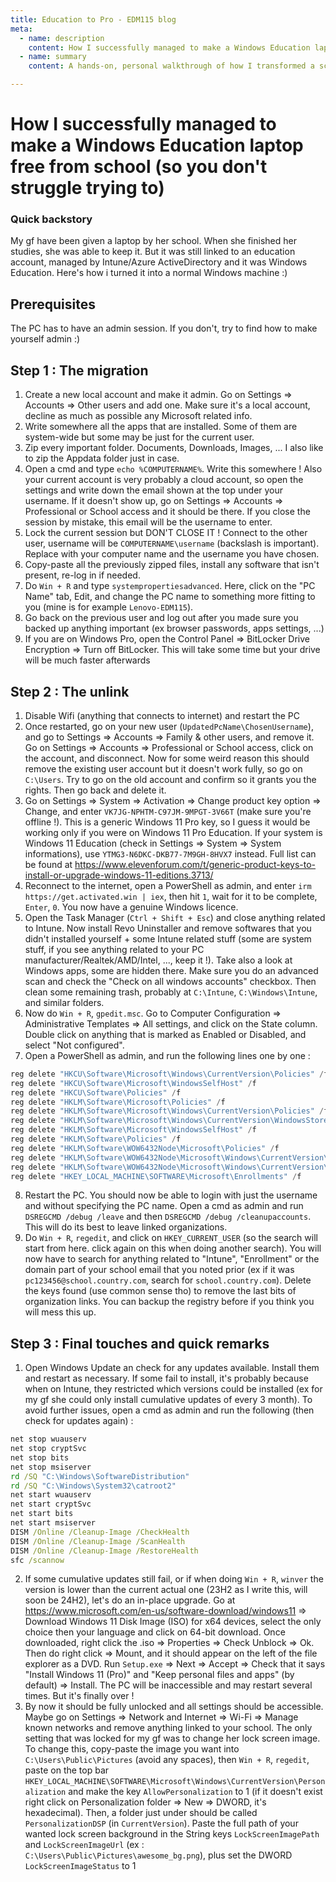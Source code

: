 ```yaml
---
title: Education to Pro - EDM115 blog
meta:
  - name: description
    content: How I successfully managed to make a Windows Education laptop free from school (so you don't struggle trying to)
  - name: summary
    content: A hands-on, personal walkthrough of how I transformed a school-managed Windows Education laptop into a regular, privately controlled Windows machine, covering the migration of files, account changes and cleanup. Packed with practical tips, warnings and troubleshooting notes, it's useful if you kept a school device and want to reclaim it.

---
```


# How I successfully managed to make a Windows Education laptop free from school (so you don't struggle trying to)

### Quick backstory
My gf have been given a laptop by her school. When she finished her studies, she was able to keep it. But it was still linked to an education account, managed by Intune/Azure ActiveDirectory and it was Windows Education. Here's how i turned it into a normal Windows machine \:)

## Prerequisites
The PC has to have an admin session. If you don't, try to find how to make yourself admin \:)

## Step 1 : The migration
01. Create a new local account and make it admin. Go on Settings => Accounts => Other users and add one. Make sure it's a local account, decline as much as possible any Microsoft related info.
02. Write somewhere all the apps that are installed. Some of them are system-wide but some may be just for the current user.
03. Zip every important folder. Documents, Downloads, Images, ... I also like to zip the Appdata folder just in case.
04. Open a cmd and type `echo %COMPUTERNAME%`. Write this somewhere ! Also your current account is very probably a cloud account, so open the settings and write down the email shown at the top under your username. If it doesn't show up, go on Settings => Accounts => Professional or School access and it should be there. If you close the session by mistake, this email will be the username to enter.
05. Lock the current session but DON'T CLOSE IT ! Connect to the other user, username will be `COMPUTERNAME\username` (backslash is important). Replace with your computer name and the username you have chosen.
06. Copy-paste all the previously zipped files, install any software that isn't present, re-log in if needed.
07. Do `Win + R` and type `systempropertiesadvanced`. Here, click on the "PC Name" tab, Edit, and change the PC name to something more fitting to you (mine is for example `Lenovo-EDM115`).
08. Go back on the previous user and log out after you made sure you backed up anything important (ex browser passwords, apps settings, ...)
09. If you are on Windows Pro, open the Control Panel => BitLocker Drive Encryption => Turn off BitLocker. This will take some time but your drive will be much faster afterwards

## Step 2 : The unlink
01. Disable Wifi (anything that connects to internet) and restart the PC
02. Once restarted, go on your new user (`UpdatedPcName\ChosenUsername`), and go to Settings => Accounts => Family & other users, and remove it. Go on Settings => Accounts => Professional or School access, click on the account, and disconnect. Now for some weird reason this should remove the existing user account but it doesn't work fully, so go on `C:\Users`. Try to go on the old account and confirm so it grants you the rights. Then go back and delete it.
03. Go on Settings => System => Activation => Change product key option => Change, and enter `VK7JG-NPHTM-C97JM-9MPGT-3V66T` (make sure you're offline !). This is a generic Windows 11 Pro key, so I guess it would be working only if you were on Windows 11 Pro Education. If your system is Windows 11 Education (check in Settings => System => System informations), use `YTMG3-N6DKC-DKB77-7M9GH-8HVX7` instead. Full list can be found at https://www.elevenforum.com/t/generic-product-keys-to-install-or-upgrade-windows-11-editions.3713/
04. Reconnect to the internet, open a PowerShell as admin, and enter `irm https://get.activated.win | iex`, then hit `1`, wait for it to be complete, `Enter`, `0`. You now have a genuine Windows licence.
05. Open the Task Manager (`Ctrl + Shift + Esc`) and close anything related to Intune. Now install Revo Uninstaller and remove softwares that you didn't installed yourself + some Intune related stuff (some are system stuff, if you see anything related to your PC manufacturer/Realtek/AMD/Intel, ..., keep it !). Take also a look at Windows apps, some are hidden there. Make sure you do an advanced scan and check the "Check on all windows accounts" checkbox. Then clean some remaining trash, probably at `C:\Intune`, `C:\Windows\Intune`, and similar folders.
06. Now do `Win + R`, `gpedit.msc`. Go to Computer Configuration => Administrative Templates => All settings, and click on the State column. Double click on anything that is marked as Enabled or Disabled, and select "Not configured".
07. Open a PowerShell as admin, and run the following lines one by one :
```powershell
reg delete "HKCU\Software\Microsoft\Windows\CurrentVersion\Policies" /f
reg delete "HKCU\Software\Microsoft\WindowsSelfHost" /f
reg delete "HKCU\Software\Policies" /f
reg delete "HKLM\Software\Microsoft\Policies" /f
reg delete "HKLM\Software\Microsoft\Windows\CurrentVersion\Policies" /f
reg delete "HKLM\Software\Microsoft\Windows\CurrentVersion\WindowsStore\WindowsUpdate" /f
reg delete "HKLM\Software\Microsoft\WindowsSelfHost" /f
reg delete "HKLM\Software\Policies" /f
reg delete "HKLM\Software\WOW6432Node\Microsoft\Policies" /f
reg delete "HKLM\Software\WOW6432Node\Microsoft\Windows\CurrentVersion\Policies" /f
reg delete "HKLM\Software\WOW6432Node\Microsoft\Windows\CurrentVersion\WindowsStore\WindowsUpdate" /f
reg delete "HKEY_LOCAL_MACHINE\SOFTWARE\Microsoft\Enrollments" /f
```
08. Restart the PC. You should now be able to login with just the username and without specifying the PC name. Open a cmd as admin and run `DSREGCMD /debug /leave` and then `DSREGCMD /debug /cleanupaccounts`. This will do its best to leave linked organizations.
09. Do `Win + R`, `regedit`, and click on `HKEY_CURRENT_USER` (so the search will start from here. click again on this when doing another search). You will now have to search for anything related to "Intune", "Enrollment" or the domain part of your school email that you noted prior (ex if it was `pc123456@school.country.com`, search for `school.country.com`). Delete the keys found (use common sense tho) to remove the last bits of organization links. You can backup the registry before if you think you will mess this up.

## Step 3 : Final touches and quick remarks
01. Open Windows Update an check for any updates available. Install them and restart as necessary. If some fail to install, it's probably because when on Intune, they restricted which versions could be installed (ex for my gf she could only install cumulative updates of every 3 month). To avoid further issues, open a cmd as admin and run the following (then check for updates again) :
```cmd
net stop wuauserv
net stop cryptSvc
net stop bits
net stop msiserver
rd /SQ "C:\Windows\SoftwareDistribution"
rd /SQ "C:\Windows\System32\catroot2"
net start wuauserv
net start cryptSvc
net start bits
net start msiserver
DISM /Online /Cleanup-Image /CheckHealth
DISM /Online /Cleanup-Image /ScanHealth
DISM /Online /Cleanup-Image /RestoreHealth
sfc /scannow
```
02. If some cumulative updates still fail, or if when doing `Win + R`, `winver` the version is lower than the current actual one (23H2 as I write this, will soon be 24H2), let's do an in-place upgrade. Go at https://www.microsoft.com/en-us/software-download/windows11 => Download Windows 11 Disk Image (ISO) for x64 devices, select the only choice then your language and click on 64-bit download. Once downloaded, right click the .iso => Properties => Check Unblock => Ok. Then do right click => Mount, and it should appear on the left of the file explorer as a DVD. Run `Setup.exe` => Next => Accept => Check that it says "Install Windows 11 (Pro)" and "Keep personal files and apps" (by default) => Install. The PC will be inaccessible and may restart several times. But it's finally over !
03. By now it should be fully unlocked and all settings should be accessible. Maybe go on Settings => Network and Internet => Wi-Fi => Manage known networks and remove anything linked to your school. The only setting that was locked for my gf was to change her lock screen image. To change this, copy-paste the image you want into `C:\Users\Public\Pictures` (avoid any spaces), then `Win + R`, `regedit`, paste on the top bar `HKEY_LOCAL_MACHINE\SOFTWARE\Microsoft\Windows\CurrentVersion\Personalization` and make the key `AllowPersonalization` to 1 (if it doesn't exist right click on Personalization folder => New => DWORD, it's hexadecimal). Then, a folder just under should be called `PersonalizationDSP` (in `CurrentVersion`). Paste the full path of your wanted lock screen background in the String keys `LockScreenImagePath` and `LockScreenImageUrl` (ex : `C:\Users\Public\Pictures\awesome_bg.png`), plus set the DWORD `LockScreenImageStatus` to 1
